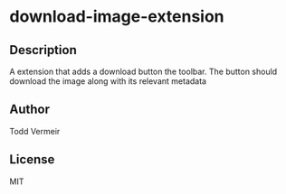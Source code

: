 # download-image-extension 
## Description 
A extension that adds a download button the toolbar. The button should download the image along with its relevant metadata 
## Author 
Todd Vermeir 
## License 
MIT